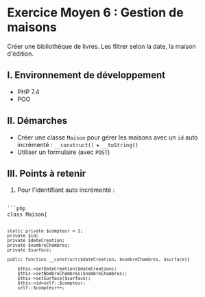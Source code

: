 # Exercice Moyen 6 : Gestion de maisons

Créer une bibliothèque de livres. Les filtrer selon la date, la maison d'édition.

## I. Environnement de développement

* PHP 7.4
* POO

## II. Démarches
- Créer une classe `Maison` pour gérer les maisons avec un `id` auto incrémenté : `__construct()` + `__toString()`
- Utiliser un formulaire (avec `POST`)



## III. Points à retenir

1. Pour l'identifiant auto incrémenté : 
<code>
```php
class Maison{

    static private $compteur = 1;
    private $id;
    private $dateCreation;
    private $nombreChambres;
    private $surface;

    public function __construct($dateCreation, $nombreChambres, $surface){
        
        $this->setDateCreation($dateCreation);
        $this->setNombreChambres($nombreChambres);
        $this->setSurface($surface);
        $this->id=self::$compteur;
        self::$compteur++;
```

